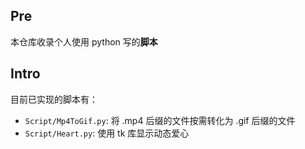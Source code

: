 ## Pre

本仓库收录个人使用 python 写的**脚本**

## Intro

目前已实现的脚本有：

- `Script/Mp4ToGif.py`: 将 .mp4 后缀的文件按需转化为 .gif 后缀的文件
- `Script/Heart.py`: 使用 tk 库显示动态爱心
